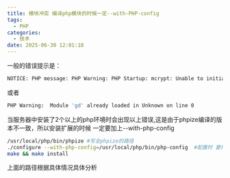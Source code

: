 ```yaml
---
title: 模块冲突 编译php模块的时候一定--with-PHP-config
tags:
  - PHP
categories:
  - 技术
date: 2025-06-30 12:01:18
---
```


一般的错误提示是：

```bash
NOTICE: PHP message: PHP Warning: PHP Startup: mcrypt: Unable to initialize module
```

或者

```bash
PHP Warning:  Module 'gd' already loaded in Unknown on line 0
```

当服务器中安装了2个以上的php环境时会出现以上错误,这是由于phpize编译的版本不一致，所以安装扩展的时候 一定要加上--with-php-config

```bash
/usr/local/php/bin/phpize #写全phpize的路径
./configure --with-php-config=/usr/local/php/bin/php-config  #配置时 要将php-config的路径附上
make && make install
```

上面的路径根据具体情况具体分析

